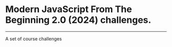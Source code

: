 <h1>Modern JavaScript From The Beginning 2.0 (2024) challenges.</h1>
<hr>
<p>A set of course challenges</p>
